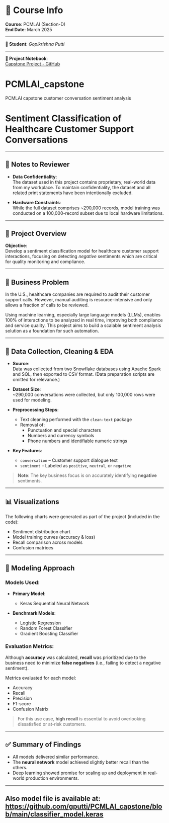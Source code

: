 # 📘 Course Info

**Course**: PCMLAI (Section-D)  
**End Date**: March 2025  

---

**👤 Student**: *Gopikrishna Putti*

---

**🔗 Project Notebook**:  
[Capstone Project - GitHub](https://github.com/gputti/PCMLAI_capstone/blob/main/capstone_project.ipynb)


# PCMLAI_capstone
PCMLAI capstone customer conversation sentiment analysis

# Sentiment Classification of Healthcare Customer Support Conversations

---

## 📝 Notes to Reviewer

- **Data Confidentiality**:  
  The dataset used in this project contains proprietary, real-world data from my workplace. To maintain confidentiality, the dataset and all related print statements have been intentionally excluded.

- **Hardware Constraints**:  
  While the full dataset comprises ~290,000 records, model training was conducted on a 100,000-record subset due to local hardware limitations.

---

## 📌 Project Overview

**Objective**:  
Develop a sentiment classification model for healthcare customer support interactions, focusing on detecting *negative* sentiments which are critical for quality monitoring and compliance.

---

## 💼 Business Problem

In the U.S., healthcare companies are required to audit their customer support calls. However, manual auditing is resource-intensive and only allows a fraction of calls to be reviewed.

Using machine learning, especially large language models (LLMs), enables 100% of interactions to be analyzed in real time, improving both compliance and service quality. This project aims to build a scalable sentiment analysis solution as a foundation for such automation.

---

## 🧹 Data Collection, Cleaning & EDA

- **Source**:  
  Data was collected from two Snowflake databases using Apache Spark and SQL, then exported to CSV format. (Data preparation scripts are omitted for relevance.)

- **Dataset Size**:  
  ~290,000 conversations were collected, but only 100,000 rows were used for modeling.

- **Preprocessing Steps**:
  - Text cleaning performed with the `clean-text` package
  - Removal of:
    - Punctuation and special characters
    - Numbers and currency symbols
    - Phone numbers and identifiable numeric strings

- **Key Features**:
  - `conversation` – Customer support dialogue text
  - `sentiment` – Labeled as `positive`, `neutral`, or `negative`

> **Note**: The key business focus is on accurately identifying **negative** sentiments.

---

## 📊 Visualizations

The following charts were generated as part of the project (included in the code):

- Sentiment distribution chart
- Model training curves (accuracy & loss)
- Recall comparison across models
- Confusion matrices

---

## 🤖 Modeling Approach

### Models Used:

- **Primary Model**:  
  - Keras Sequential Neural Network

- **Benchmark Models**:  
  - Logistic Regression  
  - Random Forest Classifier  
  - Gradient Boosting Classifier

### Evaluation Metrics:

Although **accuracy** was calculated, **recall** was prioritized due to the business need to minimize **false negatives** (i.e., failing to detect a negative sentiment).

Metrics evaluated for each model:

- Accuracy
- Recall
- Precision
- F1-score
- Confusion Matrix

> For this use case, **high recall** is essential to avoid overlooking dissatisfied or at-risk customers.

---

## ✅ Summary of Findings

- All models delivered similar performance.
- The **neural network** model achieved slightly better recall than the others.
- Deep learning showed promise for scaling up and deployment in real-world production environments.

---
## Also model file is available at: https://github.com/gputti/PCMLAI_capstone/blob/main/classifier_model.keras
